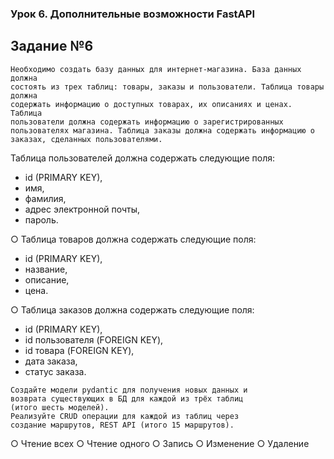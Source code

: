 ### Урок 6. Дополнительные возможности FastAPI
## Задание №6
```
Необходимо создать базу данных для интернет-магазина. База данных должна
состоять из трех таблиц: товары, заказы и пользователи. Таблица товары должна
содержать информацию о доступных товарах, их описаниях и ценах. Таблица
пользователи должна содержать информацию о зарегистрированных
пользователях магазина. Таблица заказы должна содержать информацию о
заказах, сделанных пользователями.
```
 Таблица пользователей должна содержать следующие поля: 
 * id (PRIMARY KEY),
 * имя, 
 * фамилия,
 * адрес электронной почты,
 * пароль.

○ Таблица товаров должна содержать следующие поля: 
* id (PRIMARY KEY),
* название,
* описание,
* цена.

○ Таблица заказов должна содержать следующие поля: 
* id (PRIMARY KEY), 
* id пользователя (FOREIGN KEY), 
* id товара (FOREIGN KEY), 
* дата заказа,
* статус заказа.
```
Создайте модели pydantic для получения новых данных и
возврата существующих в БД для каждой из трёх таблиц
(итого шесть моделей).
Реализуйте CRUD операции для каждой из таблиц через
создание маршрутов, REST API (итого 15 маршрутов).
```
○ Чтение всех
○ Чтение одного
○ Запись
○ Изменение
○ Удаление